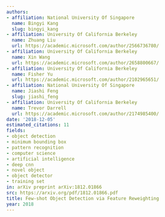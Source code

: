 ```yaml
---
authors:
- affiliation: National University Of Singapore
  name: Bingyi Kang
  slug: bingyi_kang
- affiliation: University Of California Berkeley
  name: Zhuang Liu
  url: https://academic.microsoft.com/author/2566736780/
- affiliation: University Of California Berkeley
  name: Xin Wang
  url: https://academic.microsoft.com/author/2658800667/
- affiliation: University Of California Berkeley
  name: Fisher Yu
  url: https://academic.microsoft.com/author/2102965651/
- affiliation: National University Of Singapore
  name: Jiashi Feng
  slug: jiashi_feng
- affiliation: University Of California Berkeley
  name: Trevor Darrell
  url: https://academic.microsoft.com/author/2174985400/
date: '2018-12-05'
estimated_citations: 11
fields:
- object detection
- minimum bounding box
- pattern recognition
- computer science
- artificial intelligence
- deep cnn
- novel object
- object detector
- training set
in: arXiv preprint arXiv:1812.01866
src: https://arxiv.org/pdf/1812.01866.pdf
title: Few-shot Object Detection via Feature Reweighting
year: 2018
---
```

